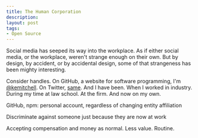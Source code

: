 ```yaml
---
title: The Human Corporation
description:
layout: post
tags:
- Open Source
---
```


Social media has seeped its way into the workplace.  As if either social media, or the workplace, weren't strange enough on their own.  But by design, by accident, or by accidental design, some of that strangeness has been mighty interesting.

Consider handles.  On GitHub, a website for software programming, I'm [@kemitchell](https://github.com/kemitchell).  On Twitter, [same](https://twitter.com).  And I have been.  When I worked in industry.  During my time at law school.  At the firm.  And now on my own.

GitHub, npm: personal account, regardless of changing entity affiliation

Discriminate against someone just because they are now at work

Accepting compensation and money as normal.  Less value.  Routine.
